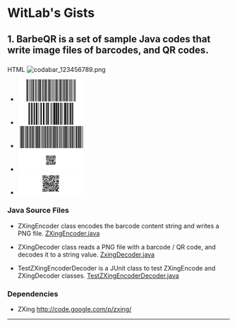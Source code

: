 WitLab's Gists
================
## 1. BarbeQR is a set of sample Java codes that write image files of barcodes, and QR codes.
###
HTML
<img src="./BarbeQR/codabar\_123456789.png"  alt="codabar_123456789.png" />

* ![CodaBar Barcode](./BarbeQR/codabar_123456789.png)
* ![Code128 Barcode](./BarbeQR/code128_123456789.png)
* ![Code39 Barcode](./BarbeQR/code39_123456789.png)
* ![QR Code Barcode](./BarbeQR/qrcode_123456789.png)
* ![QR Code With Japanese Text](BarbeQR/qrcodeShiftJisJapanese_123456789.png)

### Java Source Files

* ZXingEncoder class encodes the barcode content string and writes a PNG file.
[ZXingEncoder.java](https://gist.github.com/witlab/6e62441333410e3fd65d)

* ZXingDecoder class reads a PNG file with a barcode / QR code, and decodes it to a string value.
[ZxingDecoder.java](https://gist.github.com/witlab/4aedde8fa566229bbeee)

* TestZXingEncoderDecoder is a JUnit class to test ZXingEncode and ZXingDecoder classes.
[TestZXingEncoderDecoder.java](https://gist.github.com/witlab/5ec411ee74c4409d0b7e)

### Dependencies
* ZXing http://code.google.com/p/zxing/

-------------

